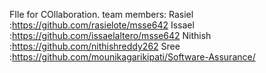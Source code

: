 FIle for COllaboration.
team members:
Rasiel   :https://github.com/rasielote/msse642
Issael   :https://github.com/issaelaltero/msse642
Nithish  :https://github.com/nithishreddy262
Sree     :https://github.com/mounikagarikipati/Software-Assurance/
